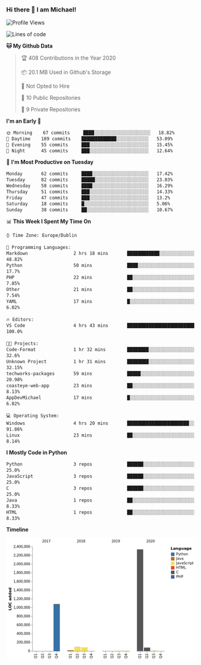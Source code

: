 ### Hi there 👋 I am Michael!

<!--START_SECTION:waka-->
![Profile Views](http://img.shields.io/badge/Profile%20Views-95-blue)

![Lines of code](https://img.shields.io/badge/From%20Hello%20World%20I%27ve%20Written-10.1%20million%20lines%20of%20code-blue)

**🐱 My Github Data** 

> 🏆 408 Contributions in the Year 2020
 > 
> 📦 20.1 MB Used in Github's Storage 
 > 
> 🚫 Not Opted to Hire
 > 
> 📜 10 Public Repositories
 > 
> 🔑 9 Private Repositories 

**I'm an Early 🐤** 

```text
🌞 Morning    67 commits     ████░░░░░░░░░░░░░░░░░░░░░   18.82% 
🌆 Daytime    189 commits    █████████████░░░░░░░░░░░░   53.09% 
🌃 Evening    55 commits     ███░░░░░░░░░░░░░░░░░░░░░░   15.45% 
🌙 Night      45 commits     ███░░░░░░░░░░░░░░░░░░░░░░   12.64%

```
📅 **I'm Most Productive on Tuesday** 

```text
Monday       62 commits     ████░░░░░░░░░░░░░░░░░░░░░   17.42% 
Tuesday      82 commits     █████░░░░░░░░░░░░░░░░░░░░   23.03% 
Wednesday    58 commits     ████░░░░░░░░░░░░░░░░░░░░░   16.29% 
Thursday     51 commits     ███░░░░░░░░░░░░░░░░░░░░░░   14.33% 
Friday       47 commits     ███░░░░░░░░░░░░░░░░░░░░░░   13.2% 
Saturday     18 commits     █░░░░░░░░░░░░░░░░░░░░░░░░   5.06% 
Sunday       38 commits     ██░░░░░░░░░░░░░░░░░░░░░░░   10.67%

```


📊 **This Week I Spent My Time On** 

```text
⌚︎ Time Zone: Europe/Dublin

💬 Programming Languages: 
Markdown                 2 hrs 18 mins       ████████████░░░░░░░░░░░░░   48.82% 
Python                   50 mins             ████░░░░░░░░░░░░░░░░░░░░░   17.7% 
PHP                      22 mins             ██░░░░░░░░░░░░░░░░░░░░░░░   7.85% 
Other                    21 mins             ██░░░░░░░░░░░░░░░░░░░░░░░   7.54% 
YAML                     17 mins             █░░░░░░░░░░░░░░░░░░░░░░░░   6.02%

🔥 Editors: 
VS Code                  4 hrs 43 mins       █████████████████████████   100.0%

🐱‍💻 Projects: 
Code-Format              1 hr 32 mins        ████████░░░░░░░░░░░░░░░░░   32.6% 
Unknown Project          1 hr 31 mins        ████████░░░░░░░░░░░░░░░░░   32.15% 
techworks-packages       59 mins             █████░░░░░░░░░░░░░░░░░░░░   20.98% 
coasteye-web-app         23 mins             ██░░░░░░░░░░░░░░░░░░░░░░░   8.13% 
AppDevMichael            17 mins             █░░░░░░░░░░░░░░░░░░░░░░░░   6.02%

💻 Operating System: 
Windows                  4 hrs 20 mins       ███████████████████████░░   91.86% 
Linux                    23 mins             ██░░░░░░░░░░░░░░░░░░░░░░░   8.14%

```

**I Mostly Code in Python** 

```text
Python                   3 repos             ██████░░░░░░░░░░░░░░░░░░░   25.0% 
JavaScript               3 repos             ██████░░░░░░░░░░░░░░░░░░░   25.0% 
C                        3 repos             ██████░░░░░░░░░░░░░░░░░░░   25.0% 
Java                     1 repos             ██░░░░░░░░░░░░░░░░░░░░░░░   8.33% 
HTML                     1 repos             ██░░░░░░░░░░░░░░░░░░░░░░░   8.33%

```


**Timeline**

![Chart not found](https://github.com/AppDevMichael/AppDevMichael/blob/master/charts/bar_graph.png) 


<!--END_SECTION:waka-->

